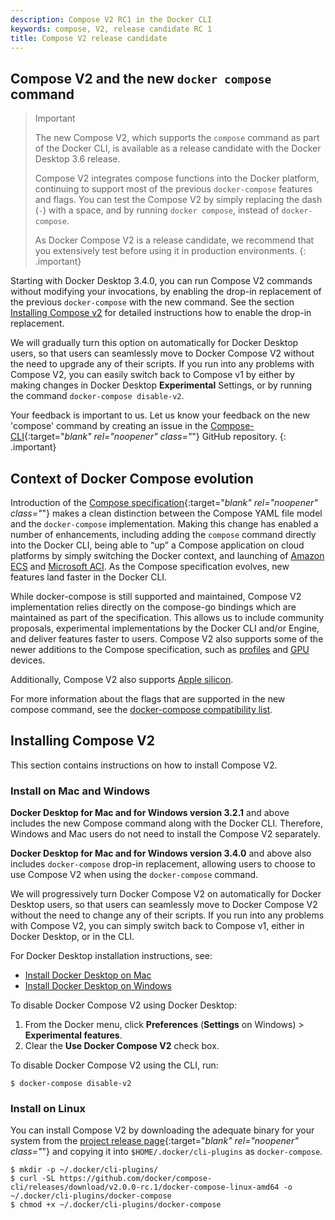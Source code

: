 ```yaml
---
description: Compose V2 RC1 in the Docker CLI
keywords: compose, V2, release candidate RC 1
title: Compose V2 release candidate
---
```


## Compose V2 and the new `docker compose` command

> Important
>
> The new Compose V2, which supports the `compose` command as part of the Docker CLI, is available as a release candidate with the Docker Desktop 3.6 release.
>
> Compose V2 integrates compose functions into the Docker platform, continuing to support most of the previous `docker-compose` features and flags. You can test the Compose V2 by simply replacing the dash (`-`) with a space, and by running `docker compose`, instead of `docker-compose`.
>
> As Docker Compose V2 is a release candidate, we recommend that you extensively test before using it in production environments.
{: .important}

Starting with Docker Desktop 3.4.0, you can run Compose V2 commands without modifying your invocations, by enabling the drop-in replacement of the previous `docker-compose` with the new command.  See the section [Installing Compose v2](#installing-compose-v2) for detailed instructions how to enable the drop-in replacement.

We will gradually turn this option on automatically for Docker Desktop users, so that users can seamlessly move to Docker Compose V2 without the need to upgrade any of their scripts. If you run into any problems with Compose V2, you can easily switch back to Compose v1 by either by making changes in Docker Desktop **Experimental** Settings, or by running the command `docker-compose disable-v2`.

Your feedback is important to us. Let us know your feedback on the new 'compose' command by creating an issue in the [Compose-CLI](https://github.com/docker/compose-cli/issues){:target="_blank" rel="noopener" class="_"} GitHub repository.
{: .important}

## Context of Docker Compose evolution

Introduction of the [Compose specification](https://github.com/compose-spec/compose-spec){:target="_blank" rel="noopener" class="_"} makes a clean distinction between the Compose YAML file model and the `docker-compose` implementation. Making this change has enabled a number of enhancements, including adding the `compose` command directly into the Docker CLI,  being able to “up” a Compose application on cloud platforms by simply switching the Docker context, and launching of [Amazon ECS](/cloud/ecs-integration) and [Microsoft ACI](/cloud/aci-integration). As the Compose specification evolves, new features land faster in the Docker CLI.

While docker-compose is still supported and maintained, Compose V2 implementation relies directly on the compose-go bindings which are maintained as part of the specification. This allows us to include community proposals, experimental implementations by the Docker CLI and/or Engine, and deliver features faster to users. Compose V2 also  supports some of the newer additions to the Compose specification, such as [profiles](profiles.md) and [GPU](gpu-support.md) devices.

Additionally, Compose V2 also supports [Apple silicon](../desktop/mac/apple-silicon.md).

For more information about the flags that are supported in the new compose command, see the [docker-compose compatibility list](cli-command-compatibility.md).

## Installing Compose V2

This section contains instructions on how to install Compose V2.

### Install on Mac and Windows

**Docker Desktop for Mac and for Windows version 3.2.1** and above includes the new Compose command along with the Docker CLI. Therefore, Windows and Mac users do not need to install the Compose V2 separately.

**Docker Desktop for Mac and for Windows version 3.4.0** and above also includes `docker-compose` drop-in replacement, allowing users to choose to use Compose V2 when using the `docker-compose` command.

We will progressively turn Docker Compose V2 on automatically for Docker Desktop users, so that users can seamlessly move to Docker Compose V2 without the need to change any of their scripts.  If you run into any problems with Compose V2, you can simply switch back to Compose v1, either in Docker Desktop, or in the CLI.

For Docker Desktop installation instructions, see:

- [Install Docker Desktop on Mac](../desktop/mac/install.md)
- [Install Docker Desktop on Windows](../desktop/windows/install.md)

To disable Docker Compose V2 using Docker Desktop:

1. From the Docker menu, click **Preferences** (**Settings** on Windows) > **Experimental features**.
2. Clear the **Use Docker Compose V2** check box.

To disable Docker Compose V2 using the CLI, run:

```console
$ docker-compose disable-v2
```

### Install on Linux

You can install Compose V2 by downloading the adequate binary for your system 
from the [project release page](https://github.com/docker/compose-cli/releases){:target="_blank" rel="noopener" class="_"} and copying it into `$HOME/.docker/cli-plugins` as `docker-compose`.

```console
$ mkdir -p ~/.docker/cli-plugins/
$ curl -SL https://github.com/docker/compose-cli/releases/download/v2.0.0-rc.1/docker-compose-linux-amd64 -o ~/.docker/cli-plugins/docker-compose
$ chmod +x ~/.docker/cli-plugins/docker-compose
```
